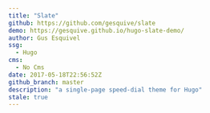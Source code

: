 ```yaml
---
title: "Slate"
github: https://github.com/gesquive/slate
demo: https://gesquive.github.io/hugo-slate-demo/
author: Gus Esquivel
ssg:
  - Hugo
cms:
  - No Cms
date: 2017-05-18T22:56:52Z
github_branch: master
description: "a single-page speed-dial theme for Hugo"
stale: true
---
```

